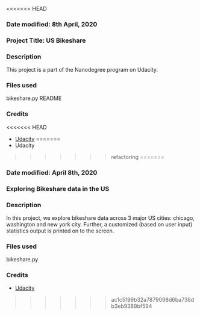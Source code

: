 <<<<<<< HEAD
### Date modified: 8th April, 2020

### Project Title: US Bikeshare

### Description
This project is a part of the Nanodegree program on Udacity. 

### Files used
bikeshare.py
README

### Credits
<<<<<<< HEAD
- [Udacity](https://classroom.udacity.com/nanodegrees/nd104)
=======
- Udacity
>>>>>>> refactoring
=======
### Date modified: April 8th, 2020

### Exploring Bikeshare data in the US

### Description
In this project, we explore bikeshare data across 3 major US cities: chicago, washington and new york city. Further, a customized (based on user input) statistics output is printed on to the screen.  

### Files used
bikeshare.py

### Credits
- [Udacity](https://classroom.udacity.com/nanodegrees/nd104)
>>>>>>> ac1c5f99b32a7879098d6ba736db3eb9389bf594
